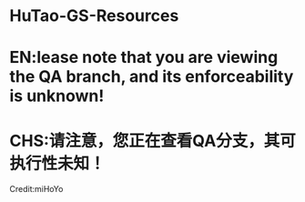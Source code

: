 # HuTao-GS-Resources
# EN:lease note that you are viewing the QA branch, and its enforceability is unknown!
# CHS:请注意，您正在查看QA分支，其可执行性未知！
Credit:miHoYo
